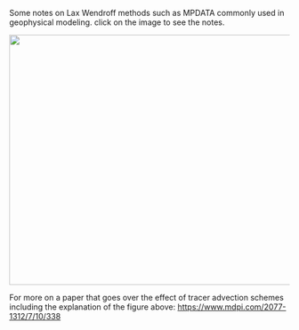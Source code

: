 Some notes on Lax Wendroff methods such as MPDATA commonly used in geophysical modeling. click on the image to see the notes.  

<a href="combined_pdf_lax_wendroff_mpdata.pdf" class="image fit"><img src="https://user-images.githubusercontent.com/10886837/87059874-d3935900-c1d7-11ea-91af-35a61f5a7992.png" width="600" height="450" alt=""></a>
 
For more on a paper that goes over the effect of tracer advection schemes including the explanation of the figure above: 
https://www.mdpi.com/2077-1312/7/10/338


